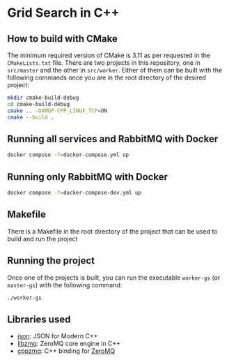 # Grid Search in C++

## How to build with CMake

The minimum required version of CMake is 3.11 as per requested in the `CMakeLists.txt` file.
There are two projects in this repository, one in `src/master` and the other in `src/worker`. Either of them can be built with the 
following commands once you are in the root directory of the desired project:

```bash
mkdir cmake-build-debug
cd cmake-build-debug
cmake .. -DAMQP-CPP_LINUX_TCP=ON
cmake --build .
```

## Running all services and RabbitMQ with Docker

```bash
docker compose -f=docker-compose.yml up
```

## Running only RabbitMQ with Docker

```bash
docker compose -f=docker-compose-dev.yml up
```

## Makefile

There is a Makefile in the root directory of the project that can be used to build and run the project

## Running the project

Once one of the projects is built, you can run the executable `worker-gs` (or `master-gs`) with the following command:

```bash
./worker-gs
```

## Libraries used

- [json](https://github.com/nlohmann/json): JSON for Modern C++
- [libzmq](https://github.com/zeromq/libzmq): ZeroMQ core engine in C++
- [cppzmq](https://github.com/zeromq/cppzmq): C++ binding for [ZeroMQ](https://zeromq.org/)